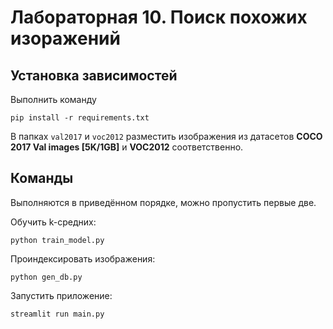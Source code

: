 # Лабораторная 10. Поиск похожих изоражений
## Установка зависимостей
Выполнить команду
```
pip install -r requirements.txt
```
В папках `val2017` и `voc2012` разместить изображения из датасетов **COCO 2017 Val images \[5K/1GB]** и **VOC2012** соответственно.
## Команды
Выполняются в приведённом порядке, можно пропустить первые две.

Обучить k-средних:
```
python train_model.py
```
Проиндексировать изображения:
```
python gen_db.py
```
Запустить приложение:
```
streamlit run main.py
```